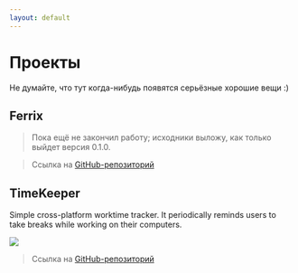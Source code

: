 ```yaml
---
layout: default
---
```


# Проекты

Не думайте, что тут когда-нибудь появятся серьёзные хорошие вещи :)

## Ferrix

> Пока ещё не закончил работу; исходники выложу, как только выйдет версия 0.1.0.

> Ссылка на [GitHub-репозиторий](https://github.com/mskrasnov/Ferrix)

## TimeKeeper

Simple cross-platform worktime tracker. It periodically reminds users to take breaks while working on their computers.

![](https://camo.githubusercontent.com/785cf3343addf8ea878314fb1880981d15bbd3fe221c1606701bfd8d40a9d5ef/68747470733a2f2f74696d656b6565706572736f66742e6769746875622e696f2f6173736574732f76302e332e302f6d61696e5f77696e2e706e67)

> Ссылка на [GitHub-репозиторий](https://github.com/TimeKeeperSoft/TimeKeeper)
